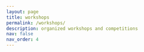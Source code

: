 ```yaml
---
layout: page
title: workshops
permalink: /workshops/
description: organized workshops and competitions
nav: false
nav_order: 4
---
```

